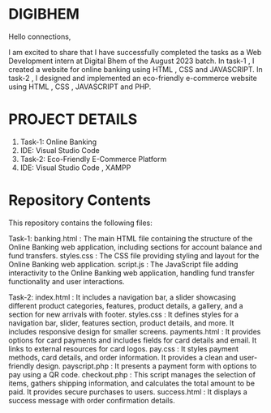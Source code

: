 # DIGIBHEM

Hello connections,

I am excited to share that I have successfully completed the tasks as a Web Development intern at Digital Bhem of the August 2023 batch. In task-1 , I created a website for online banking using HTML , CSS and JAVASCRIPT. In task-2 , I designed and implemented an eco-friendly e-commerce website using HTML , CSS , JAVASCRIPT and PHP.

# PROJECT DETAILS

1. Task-1: Online Banking
2. IDE: Visual Studio Code
3. Task-2: Eco-Friendly E-Commerce Platform
4. IDE: Visual Studio Code , XAMPP

# Repository Contents

This repository contains the following files:

Task-1:
banking.html : The main HTML file containing the structure of the Online Banking web application, including sections for account balance and fund transfers.
styles.css : The CSS file providing styling and layout for the Online Banking web application.
script.js : The JavaScript file adding interactivity to the Online Banking web application, handling fund transfer functionality and user interactions.

Task-2:
index.html : It includes a navigation bar, a slider showcasing different product categories, features, product details, a gallery, and a section for new arrivals with footer.
styles.css : It defines styles for a navigation bar, slider, features section, product details, and more. It includes responsive design for smaller screens.
payments.html :  It provides options for card payments and includes fields for card details and email. It links to external resources for card logos.
pay.css : It styles payment methods, card details, and order information. It provides a clean and user-friendly design.
payscript.php :  It presents a payment form with options to pay using a QR code.
checkout.php : This script manages the selection of items, gathers shipping information, and calculates the total amount to be paid. It provides secure purchases to users.
success.html : It displays a success message with order confirmation details.
